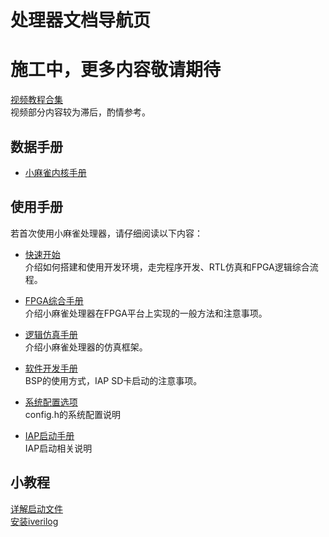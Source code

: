 # 处理器文档导航页
# 施工中，更多内容敬请期待
[视频教程合集](https://space.bilibili.com/606276/channel/collectiondetail?sid=1137663&ctype=0)  
视频部分内容较为滞后，酌情参考。  

## 数据手册
- [小麻雀内核手册](/sparrow_soc/src/SparrowRV/doc/数据手册/小麻雀内核手册.md)


## 使用手册
若首次使用小麻雀处理器，请仔细阅读以下内容：  
- [快速开始](/sparrow_soc/src/SparrowRV/doc/使用手册/快速开始.md)  
介绍如何搭建和使用开发环境，走完程序开发、RTL仿真和FPGA逻辑综合流程。  

- [FPGA综合手册](/sparrow_soc/src/SparrowRV/doc/使用手册/FPGA综合手册.md)  
介绍小麻雀处理器在FPGA平台上实现的一般方法和注意事项。  

- [逻辑仿真手册](/sparrow_soc/src/SparrowRV/doc/使用手册/逻辑仿真手册.md)  
介绍小麻雀处理器的仿真框架。  

- [软件开发手册](/sparrow_soc/src/SparrowRV/doc/使用手册/软件开发手册.md)  
BSP的使用方式，IAP SD卡启动的注意事项。  

- [系统配置选项](/sparrow_soc/src/SparrowRV/doc/使用手册/系统配置选项.md)  
config.h的系统配置说明

- [IAP启动手册](/sparrow_soc/src/SparrowRV/doc/使用手册/IAP启动手册.md)  
IAP启动相关说明  

## 小教程
[详解启动文件](/sparrow_soc/src/SparrowRV/doc/小教程/详解启动文件.md)  
[安装iverilog](/sparrow_soc/src/SparrowRV/doc/小教程/安装iverilog仿真环境.md)  

 
